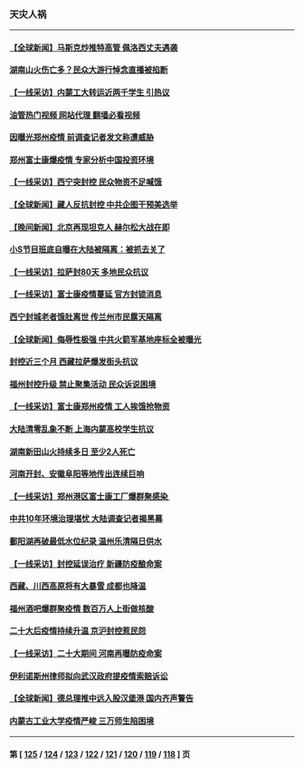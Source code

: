 ### 天灾人祸
---
#### [【全球新闻】马斯克炒推特高管 佩洛西丈夫遇袭](../../pages/ncid280/n13854985.md?10291645) 
#### [湖南山火伤亡多？民众大游行悼念直播被掐断](../../pages/ncid280/n13855083.md?10291645) 
#### [【一线采访】内蒙工大转运近两千学生 引热议](../../pages/ncid280/n13854643.md?10291645) 
#### [油管热门视频 网站代理 翻墙必看视频](http://132.145.103.77:81/youtube.html?10291645)
#### [因曝光郑州疫情 前调查记者发文称遭威胁](../../pages/ncid280/n13854642.md?10291645) 
#### [郑州富士康爆疫情 专家分析中国投资环境](../../pages/ncid280/n13854635.md?10291645) 
#### [【一线采访】西宁突封控 民众物资不足喊饿](../../pages/ncid280/n13854484.md?10291645) 
#### [【全球新闻】藏人反抗封控 中共企图干预美选举](../../pages/ncid280/n13854229.md?10291645) 
#### [【晚间新闻】北京再现坦克人 赫尔松大战在即](../../pages/ncid280/n13854593.md?10291645) 
#### [小S节目班底自曝在大陆被隔离：被抓去关了](../../pages/ncid280/n13854251.md?10291645) 
#### [【一线采访】拉萨封80天 多地民众抗议](../../pages/ncid280/n13853861.md?10291645) 
#### [【一线采访】富士康疫情蔓延 官方封锁消息](../../pages/ncid280/n13853990.md?10291645) 
#### [西宁封城老者饿肚离世 传兰州市民露天隔离](../../pages/ncid280/n13853860.md?10291645) 
#### [【全球新闻】侮辱性极强 中共火箭军基地座标全被曝光](../../pages/ncid280/n13853831.md?10291645) 
#### [封控近三个月 西藏拉萨爆发街头抗议](../../pages/ncid280/n13853621.md?10291645) 
#### [福州封控升级 禁止聚集活动 民众诉说困境](../../pages/ncid280/n13853606.md?10291645) 
#### [【一线采访】富士康郑州疫情 工人挨饿抢物资](../../pages/ncid280/n13853316.md?10291645) 
#### [大陆清零乱象不断 上海内蒙高校学生抗议](../../pages/ncid280/n13852968.md?10291645) 
#### [湖南新田山火持续多日 至少2人死亡](../../pages/ncid280/n13852880.md?10291645) 
#### [河南开封、安徽阜阳等地传出连续巨响](../../pages/ncid280/n13852855.md?10291645) 
#### [【一线采访】郑州港区富士康工厂爆群聚感染 ](../../pages/ncid280/n13852484.md?10291645) 
#### [中共10年环境治理堪忧 大陆调查记者揭黑幕](../../pages/ncid280/n13852469.md?10291645) 
#### [鄱阳湖再破最低水位纪录 温州乐清隔日供水](../../pages/ncid280/n13852258.md?10291645) 
#### [【一线采访】封控延误治疗 新疆防疫酿命案](../../pages/ncid280/n13851764.md?10291645) 
#### [西藏、川西高原将有大暴雪 成都也降温](../../pages/ncid280/n13851712.md?10291645) 
#### [福州酒吧爆群聚疫情 数百万人上街做核酸](../../pages/ncid280/n13851756.md?10291645) 
#### [二十大后疫情持续升温 京沪封控惹民怨](../../pages/ncid280/n13851607.md?10291645) 
#### [【一线采访】二十大期间 河南再曝防疫命案](../../pages/ncid280/n13851002.md?10291645) 
#### [伊利诺斯州律师拟向武汉政府提疫情索赔诉讼](../../pages/ncid280/n13850990.md?10291645) 
#### [【全球新闻】德总理推中远入股汉堡港 国内齐声警告](../../pages/ncid280/n13850707.md?10291645) 
#### [内蒙古工业大学疫情严峻 三万师生陷困境](../../pages/ncid280/n13850740.md?10291645) 

---
#### 第 [ [125](./125.md?10291645) / [124](./124.md?10291645) / [123](./123.md?10291645) / [122](./122.md?10291645) / [121](./121.md?10291645) / [120](./120.md?10291645) / [119](./119.md?10291645) / [118](./118.md?10291645) ] 页
